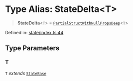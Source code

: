 # Type Alias: StateDelta\<T\>

> **StateDelta**\<`T`\> = [`PartialStructWithNullPropsDeep`](PartialStructWithNullPropsDeep.md)\<`T`\>

Defined in: [state/index.ts:44](https://github.com/benallfree/lab13/blob/9ac0af7da9640b4b5437ad34793eec1f82ae6b92/sdk/src/online/state/index.ts#L44)

## Type Parameters

### T

`T` *extends* [`StateBase`](StateBase.md)

